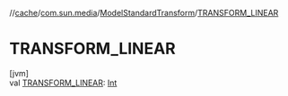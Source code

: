 //[cache](../../../index.md)/[com.sun.media](../index.md)/[ModelStandardTransform](index.md)/[TRANSFORM_LINEAR](-t-r-a-n-s-f-o-r-m_-l-i-n-e-a-r.md)

# TRANSFORM_LINEAR

[jvm]\
val [TRANSFORM_LINEAR](-t-r-a-n-s-f-o-r-m_-l-i-n-e-a-r.md): [Int](https://kotlinlang.org/api/latest/jvm/stdlib/kotlin/-int/index.html)
